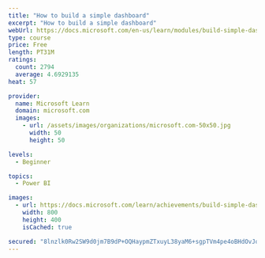 ```yaml
---
title: "How to build a simple dashboard"
excerpt: "How to build a simple dashboard"
webUrl: https://docs.microsoft.com/en-us/learn/modules/build-simple-dashboard/
type: course
price: Free
length: PT31M
ratings:
  count: 2794
  average: 4.6929135
heat: 57

provider:
  name: Microsoft Learn
  domain: microsoft.com
  images:
    - url: /assets/images/organizations/microsoft.com-50x50.jpg
      width: 50
      height: 50

levels:
  - Beginner

topics:
  - Power BI

images:
  - url: https://docs.microsoft.com/learn/achievements/build-simple-dashboard-social.png
    width: 800
    height: 400
    isCached: true

secured: "8lnzlk0Rw2SW9d0jm7B9dP+OQHaypmZTxuyL38yaM6+sgpTVm4pe4oBHdOvJoMkwToz4LlLVno2xYfnfv9XCAf6xJ4Bm2FoFQHYa0Id2SfiUb6u+WjnMSo9cKLxFkwMywpoRvANUuav7MQdpyDHGi96t7VgZ1+TmePH9G7biNNKh4bRmu9wBXBzyk4wKMPLMnR+saAIS7ybheOziwDLAUq+bc8DGnvmacemjVDMZnTSHKRpWW1okzsNHlcXIyxtk7gFyqP7/VcYzA6UO5wx9oRrR6FetH0d2iJCt8xg3emBRiWsn5gtT7YnP0hVp9tlIUXmJroy0VmHDgq6jjMeDtvfKISp1j33rfKYhH9jtPUMy3/Rx30Ik1fMMWKgFf5Q7h/b2QmnEUT6vJ+tSTVYh1KObysYHfmrL6TDcFZ4cn9I=;PAEUycvv/Bep71+lMBBhnA=="
---
```


